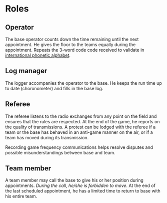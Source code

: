 # Roles

## Operator

The base operator counts down the time remaining until the next appointment. He gives the floor to the teams equally during the appointment. Repeats the 3-word code code received to validate in [international phonetic alphabet](https://fr.wikipedia.org/wiki/Alphabet_phon%C3%A9tique_de_l%27OTAN).

## Log manager

The logger accompanies the operator to the base. He keeps the run time up to date (choronometer) and fills in the base log.

## Referee

The referee listens to the radio exchanges from any point on the field and ensures that the rules are respected. At the end of the game, he reports on the quality of transmissions. A protest can be lodged with the referee if a team or the base has behaved in an anti-game manner on the air, or if a team has moved during its transmission.

Recording game frequency communications helps resolve disputes and possible misunderstandings between base and team.

## Team member

A team member may call the base to give his or her position during appointments. *During the call, he/she is forbidden to move*. At the end of the last scheduled appointment, he has a limited time to return to base with his entire team.